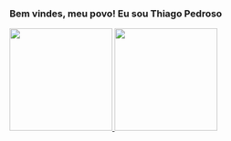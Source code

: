 ### Bem vindes, meu povo! Eu sou Thiago Pedroso
 <div>
  <a href="https://github.com/ThiagaoCode">
  <img height="180em" src="https://github-readme-stats.vercel.app/api?username=ThiagaoCode&show_icons=true&theme=tokyonight&include_all_commits=true&count_private=true"/>
  <img height="180em" src="https://github-readme-stats.vercel.app/api/top-langs/?username=ThiagaoCode&layout=compact&langs_count=7&theme=dark"/>
</div>

